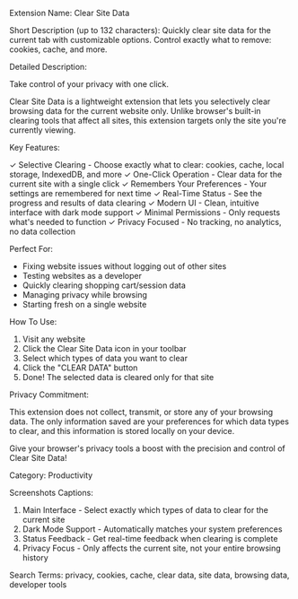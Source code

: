 Extension Name:
Clear Site Data

Short Description (up to 132 characters):
Quickly clear site data for the current tab with customizable options. Control exactly what to remove: cookies, cache, and more.

Detailed Description:

Take control of your privacy with one click.

Clear Site Data is a lightweight extension that lets you selectively clear browsing data for the current website only. Unlike browser's built-in clearing tools that affect all sites, this extension targets only the site you're currently viewing.

Key Features:

✓ Selective Clearing - Choose exactly what to clear: cookies, cache, local storage, IndexedDB, and more
✓ One-Click Operation - Clear data for the current site with a single click
✓ Remembers Your Preferences - Your settings are remembered for next time
✓ Real-Time Status - See the progress and results of data clearing
✓ Modern UI - Clean, intuitive interface with dark mode support
✓ Minimal Permissions - Only requests what's needed to function
✓ Privacy Focused - No tracking, no analytics, no data collection

Perfect For:

- Fixing website issues without logging out of other sites
- Testing websites as a developer
- Quickly clearing shopping cart/session data
- Managing privacy while browsing
- Starting fresh on a single website

How To Use:

1. Visit any website
2. Click the Clear Site Data icon in your toolbar
3. Select which types of data you want to clear
4. Click the "CLEAR DATA" button
5. Done! The selected data is cleared only for that site

Privacy Commitment:

This extension does not collect, transmit, or store any of your browsing data. The only information saved are your preferences for which data types to clear, and this information is stored locally on your device.

Give your browser's privacy tools a boost with the precision and control of Clear Site Data!

Category:
Productivity

Screenshots Captions:

1. Main Interface - Select exactly which types of data to clear for the current site
2. Dark Mode Support - Automatically matches your system preferences
3. Status Feedback - Get real-time feedback when clearing is complete
4. Privacy Focus - Only affects the current site, not your entire browsing history

Search Terms:
privacy, cookies, cache, clear data, site data, browsing data, developer tools 